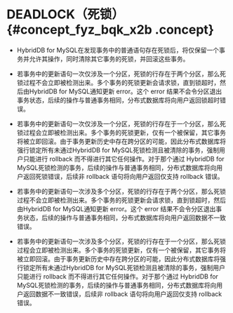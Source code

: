 # DEADLOCK（死锁） {#concept_fyz_bqk_x2b .concept}

-   HybridDB for MySQL在发现事务中的普通语句存在死锁后，将仅保留一个事务并允许其操作，同时清除其它事务的死锁，并回滚这些事务。

-   若事务中的更新语句一次仅涉及一个分区，死锁的行存在于两个分区，那么死锁过程不会立即被检测出来。多个事务的死锁更新会请求锁，直到锁超时，然后由HybridDB for MySQL通知更新 error。这个 error 结果不会令分区退出事务状态，后续的操作与普通事务相同，分布式数据库将向用户返回锁超时错误。

-   若事务中的更新语句一次仅涉及一个分区，死锁的行存在于一个分区，那么死锁过程会立即被检测出来。多个事务的死锁更新，仅有一个被保留，其它事务将被立即回滚。由于事务更新历史中存在跨分区的可能，因此分布式数据库将强行锁定所有未通过HybridDB for MySQL死锁检测且被清除的事务，强制用户只能进行 rollback 而不得进行其它任何操作。对于那个通过 HybridDB for MySQL死锁检测的事务，后续的操作与普通事务相同，分布式数据库将向用户返回死锁错误，后续非 rollback 语句将向用户返回仅支持 rollback 错误。

-   若事务中的更新语句一次涉及多个分区，死锁的行存在于两个分区，那么死锁过程不会立即被检测出来。多个事务的死锁更新会请求锁，直到锁超时，然后由HybridDB for MySQL通知更新 error。这个 error 结果不会令分区退出事务状态，后续的操作与普通事务相同，分布式数据库将向用户返回数据不一致错误。

-   若事务中的更新语句一次涉及多个分区，死锁的行存在于一个分区，那么死锁过程会立即被检测出来。多个事务的死锁更新，仅有一个被保留，其它事务将被立即回滚。由于事务更新历史中存在跨分区的可能，因此分布式数据库将强行锁定所有未通过HybridDB for MySQL死锁检测且被清除的事务，强制用户只能进行 rollback 而不得进行其它任何操作。对于那个通过 HybridDB for MySQL死锁检测的事务，后续的操作与普通事务相同，分布式数据库将向用户返回数据不一致错误，后续非 rollback 语句将向用户返回仅支持 rollback 错误。



